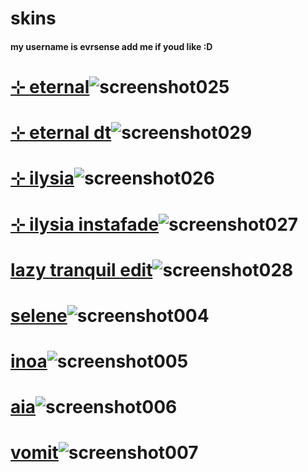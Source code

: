 # skins
#### my username is evrsense add me if youd like :D

# [⊹ eternal](https://www.mediafire.com/file/217h1wqyndpz0sq/%25E2%258A%25B9_eternal.osk/file)![screenshot025](https://github.com/evrsense/skins/assets/158487080/d2d0ebe1-63ea-47ff-923d-55902c3cc994)

# [⊹ eternal dt](https://www.mediafire.com/file/ovtudi8fok4eqi4/⊹+eternal+dt.osk/file)![screenshot029](https://github.com/evrsense/skins/assets/158487080/0c5c4629-4daf-4503-afa3-2a293dc6b6f0)

# [⊹ ilysia](https://www.mediafire.com/file/fdr071mkao2b16u/-_%25E2%258A%25B9_ilysia.osk/file)![screenshot026](https://github.com/evrsense/skins/assets/158487080/dced346c-3270-4575-9dc1-af9dd87c90cc)


# [⊹ ilysia instafade](https://www.mediafire.com/file/093ssywt5gjpvti/%25E2%258A%25B9_ilysia_instafade.osk/file)![screenshot027](https://github.com/evrsense/skins/assets/158487080/d496a3b2-8a32-4588-bbef-12b098a3a737)

# [ lazy tranquil edit](https://www.mediafire.com/file/0r7sckurmbmtx08/tranquil+edit.osk/file)![screenshot028](https://github.com/evrsense/skins/assets/158487080/405ef599-bcef-4dbe-ad7f-63ae1a4d0168)



# [selene](https://www.mediafire.com/file/dy6xxyyyb8k8v7y/selene.osk/file)![screenshot004](https://github.com/silveine/skins/assets/130988602/aff9bfb2-2358-448b-a0bd-8793bdfde704)



# [inoa](https://www.mediafire.com/file/4ngb34tmduq8o00/-_%25E2%258A%25B9_inoa.osk/file)![screenshot005](https://github.com/silveine/skins/assets/130988602/c815b0ec-62b7-4ce7-8eb3-dc44e46d4761)



# [aia](https://www.mediafire.com/file/8dggnirxm83dc5v/-_%25E2%258A%25B9_aia.osk/file)![screenshot006](https://github.com/silveine/skins/assets/130988602/b73bc7b4-8117-4878-96d3-0603308fbb1c)

# [vomit](https://mega.nz/file/P2BB1bia#k4vyLvaM7eomoSmAt4xkwDVuvYIOCom_EqUL16FTqT4)![screenshot007](https://github.com/silveine/skins/assets/130988602/8d78adb5-10a1-460b-a922-6500dda5f4f9)
